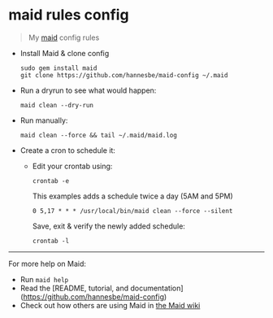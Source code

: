 # maid rules config

> My [maid](https://github.com/benjaminoakes/maid) config rules 

- Install Maid & clone config
  ```
  sudo gem install maid
  git clone https://github.com/hannesbe/maid-config ~/.maid
  ```

- Run a dryrun to see what would happen:
  ```
  maid clean --dry-run
  ```  

- Run manually: 
  ```
  maid clean --force && tail ~/.maid/maid.log
  ```  

- Create a cron to schedule it: 

  - Edit your crontab using: 
    ```
    crontab -e
    ```
    This examples adds a schedule twice a day (5AM and 5PM)
    ```
    0 5,17 * * * /usr/local/bin/maid clean --force --silent
    ```
    Save, exit & verify the newly added schedule: 
    ```
    crontab -l
    ``` 

---

For more help on Maid:

-   Run `maid help`
-   Read the [README, tutorial, and documentation] (https://github.com/hannesbe/maid-config)
-   Check out how others are using Maid in [the Maid wiki](https://github.com/hannesbe/maid-config/wiki)
